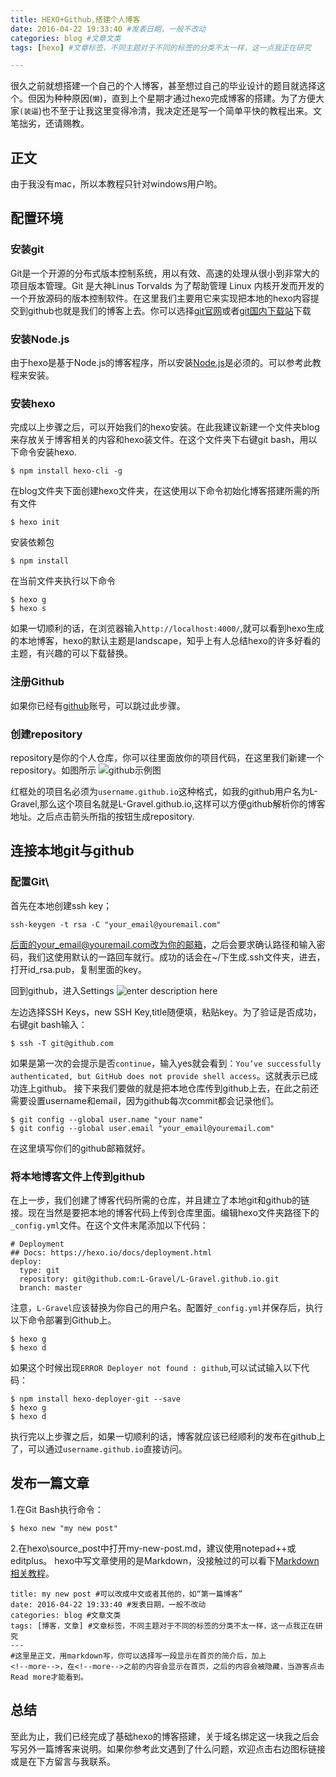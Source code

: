 ```yaml
---
title: HEXO+Github,搭建个人博客
date: 2016-04-22 19:33:40 #发表日期，一般不改动
categories: blog #文章文类
tags: [hexo] #文章标签，不同主题对于不同的标签的分类不太一样，这一点我正在研究

---
```

很久之前就想搭建一个自己的个人博客，甚至想过自己的毕业设计的题目就选择这个。但因为种种原因(`懒`)，直到上个星期才通过hexo完成博客的搭建。为了方便大家`(装逼`)也不至于让我这里变得冷清，我决定还是写一个简单平快的教程出来。文笔拙劣，还请赐教。<!--more-->

## 正文
由于我没有mac，所以本教程只针对windows用户哟。

## 配置环境
### 安装git
Git是一个开源的分布式版本控制系统，用以有效、高速的处理从很小到非常大的项目版本管理。Git 是大神Linus Torvalds 为了帮助管理 Linux 内核开发而开发的一个开放源码的版本控制软件。在这里我们主要用它来实现把本地的hexo内容提交到github也就是我们的博客上去。你可以选择[git官网](http://git-scm.com/download/win/)或者[git国内下载站](https://github.com/waylau/git-for-win/)下载

### 安装Node.js
由于hexo是基于Node.js的博客程序，所以安装[Node.js](http://nodejs.cn/)是必须的。可以参考此教程来安装。

### 安装hexo
完成以上步骤之后，可以开始我们的hexo安装。在此我建议新建一个文件夹blog来存放关于博客相关的内容和hexo装文件。在这个文件夹下右键git bash，用以下命令安装hexo.
```
$ npm install hexo-cli -g
```
在blog文件夹下面创建hexo文件夹，在这使用以下命令初始化博客搭建所需的所有文件
```
$ hexo init
```
安装依赖包
```
$ npm install
```
在当前文件夹执行以下命令
```
$ hexo g
$ hexo s
```

如果一切顺利的话，在浏览器输入`http://localhost:4000/`,就可以看到hexo生成的本地博客，hexo的默认主题是landscape，知乎上有人总结hexo的许多好看的主题，有兴趣的可以下载替换。

### 注册Github
如果你已经有[github](https://github.com/)账号，可以跳过此步骤。
### 创建repository
repository是你的个人仓库，你可以往里面放你的项目代码，在这里我们新建一个repository。如图所示
![github示例图][1]

  红框处的项目名必须为`username.github.io`这种格式，如我的github用户名为L-Gravel,那么这个项目名就是L-Gravel.github.io,这样可以方便github解析你的博客地址。之后点击箭头所指的按钮生成repository.
  ## 连接本地git与github
  ### 配置Git\
  
  首先在本地创建ssh key；
  ```
  ssh-keygen -t rsa -C "your_email@youremail.com"
```
后面的your_email@youremail.com改为你的邮箱，之后会要求确认路径和输入密码，我们这使用默认的一路回车就行。成功的话会在~/下生成.ssh文件夹，进去，打开id_rsa.pub，复制里面的key。

回到github，进入Settings
![enter description here][2]

左边选择SSH Keys，new SSH Key,title随便填，粘贴key。为了验证是否成功，右键git bash输入：
```
$ ssh -T git@github.com
```
如果是第一次的会提示是否`continue`，输入yes就会看到：`You’ve successfully authenticated, but GitHub does not provide shell access`。这就表示已成功连上github。
接下来我们要做的就是把本地仓库传到github上去，在此之前还需要设置username和email，因为github每次commit都会记录他们。
```
$ git config --global user.name "your name"  
$ git config --global user.email "your_email@youremail.com"
```
在这里填写你们的github邮箱就好。
### 将本地博客文件上传到github
在上一步，我们创建了博客代码所需的仓库，并且建立了本地git和github的链接。现在当然是要把本地的博客代码上传到仓库里面。编辑hexo文件夹路径下的`_config.yml`文件。在这个文件末尾添加以下代码：
```
# Deployment
## Docs: https://hexo.io/docs/deployment.html
deploy: 
  type: git
  repository: git@github.com:L-Gravel/L-Gravel.github.io.git
  branch: master
  ```
  注意，`L-Gravel`应该替换为你自己的用户名。配置好`_config.yml`并保存后，执行以下命令部署到Github上。
  ```
  $ hexo g
$ hexo d
```
如果这个时候出现`ERROR Deployer not found : github`,可以试试输入以下代码：
```
$ npm install hexo-deployer-git --save
$ hexo g
$ hexo d
```
执行完以上步骤之后，如果一切顺利的话，博客就应该已经顺利的发布在github上了，可以通过`username.github.io`直接访问。
## 发布一篇文章
1.在Git Bash执行命令：
```
$ hexo new "my new post"
```
2.在hexo\source_post中打开my-new-post.md，建议使用notepad++或editplus。
hexo中写文章使用的是Markdown，没接触过的可以看下[Markdown相关教程](http://sspai.com/25137)。
```
title: my new post #可以改成中文或者其他的，如“第一篇博客”
date: 2016-04-22 19:33:40 #发表日期，一般不改动
categories: blog #文章文类
tags: [博客，文章] #文章标签，不同主题对于不同的标签的分类不太一样，这一点我正在研究
---
#这里是正文，用markdown写，你可以选择写一段显示在首页的简介后，加上
<!--more-->，在<!--more-->之前的内容会显示在首页，之后的内容会被隐藏，当游客点击Read more才能看到。
```
## 总结
至此为止，我们已经完成了基础hexo的博客搭建，关于域名绑定这一块我之后会写另外一篇博客来说明。如果你参考此文遇到了什么问题，欢迎点击右边图标链接或是在下方留言与我联系。

  [1]: http://7xt2ta.com2.z0.glb.clouddn.com/1.png
  [2]: http://7xt2ta.com2.z0.glb.clouddn.com/2.png